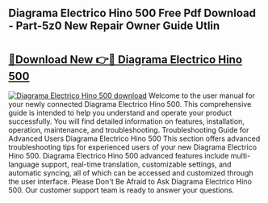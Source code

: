 ## Diagrama Electrico Hino 500 Free Pdf Download - Part-5z0 New Repair Owner Guide Utlin

# <h2><a href="http://dfngw9n.blite.top/?on=Diagrama+Electrico+Hino+500">🔗Download New 👉🔴 Diagrama Electrico Hino 500</a></h2>

[![Diagrama Electrico Hino 500 download](https://i.imgur.com/lujVjoI.png)](http://dfngw9n.blite.top/?on=Diagrama+Electrico+Hino+500)
Welcome to the user manual for your newly connected Diagrama Electrico Hino 500. This comprehensive guide is intended to help you understand and operate your product successfully. You will find detailed information on features, installation, operation, maintenance, and troubleshooting. Troubleshooting Guide for Advanced Users Diagrama Electrico Hino 500 This section offers advanced troubleshooting tips for experienced users of your new Diagrama Electrico Hino 500. Diagrama Electrico Hino 500 advanced features include multi-language support, real-time translation, customizable settings, and automatic syncing, all of which can be accessed and customized through the user interface. Please Don't Be Afraid to Ask Diagrama Electrico Hino 500. Our customer support team is ready to answer your questions.
